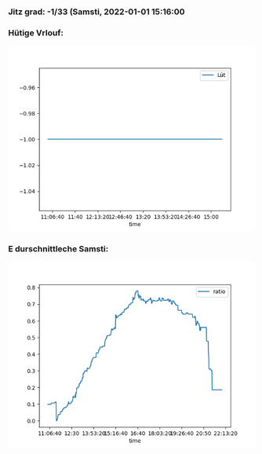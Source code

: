 ### Jitz grad: -1/33 (Samsti, 2022-01-01 15:16:00

### Hütige Vrlouf:
![Graph](Today.png)

### E durschnittleche Samsti:
![Graph](Samsti.png)